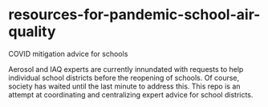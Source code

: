 # resources-for-pandemic-school-air-quality
COVID mitigation advice for schools


Aerosol and IAQ experts are currently innundated with requests to help individual school districts before the reopening of schools. Of course, society has waited until the last minute to address this. This repo is an attempt at coordinating and centralizing expert advice for school districts.
